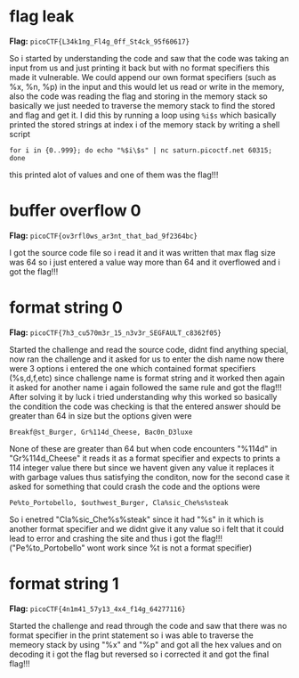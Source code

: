 # flag leak

**Flag:** `picoCTF{L34k1ng_Fl4g_0ff_St4ck_95f60617}`

So i started by understanding the code and saw that the code was taking an input from us and just printing it back but with no format specifiers this made it vulnerable. We could append our own format specifiers (such as %x, %n, %p) in the input and this would let us read or write in the memory, also the code was reading the flag and storing in the memory stack so basically we just needed to traverse the memory stack to find the stored and flag and get it. I did this by running a loop using `%i$s` which basically printed the stored strings at index i of the memory stack by writing a shell script
```
for i in {0..999}; do echo "%$i\$s" | nc saturn.picoctf.net 60315; done
```
this printed alot of values and one of them was the flag!!!

# buffer overflow 0

**Flag:** `picoCTF{ov3rfl0ws_ar3nt_that_bad_9f2364bc}`

I got the source code file so i read it and it was written that max flag size was 64 so i just entered a value way more than 64 and it overflowed and i got the flag!!!

# format string 0

**Flag:** `picoCTF{7h3_cu570m3r_15_n3v3r_SEGFAULT_c8362f05}`

Started the challenge and read the source code, didnt find anything special, now ran the challenge and it asked for us to enter the dish name now there were 3 options i entered the one which contained format specifiers (%s,d,f,etc) since challenge name is format string and it worked then again it asked for another name i again followed the same rule and got the flag!!! After solving it by luck i tried understanding why this worked so basically the condition the code was checking is that the entered answer should be greater than 64 in size but the options given were 
```
Breakf@st_Burger, Gr%114d_Cheese, Bac0n_D3luxe
```
None of these are greater than 64 but when code encounters "%114d" in "Gr%114d_Cheese" it reads it as a format specifier and expects to prints a 114 integer value there but since we havent given any value it replaces it with garbage values thus satisfying the conditon, now for the second case it asked for something that could crash the code and the options were
```
Pe%to_Portobello, $outhwest_Burger, Cla%sic_Che%s%steak
```
So i enetred "Cla%sic_Che%s%steak" since it had "%s" in it which is another format specifier and we didnt give it any value so i felt that it could lead to error and crashing the site and thus i got the flag!!! ("Pe%to_Portobello" wont work since %t is not a format specifier)

# format string 1

**Flag:** `picoCTF{4n1m41_57y13_4x4_f14g_64277116}`

Started the challenge and read through the code and saw that there was no format specifier in the print statement so i was able to traverse the memeory stack by using "%x" and "%p" and got all the hex values and on decoding it i got the flag but reversed so i corrected it and got the final flag!!!
